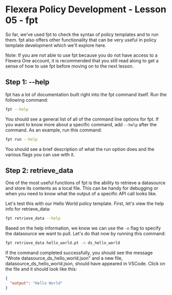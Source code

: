 # Flexera Policy Development - Lesson 05 - fpt

So far, we've used fpt to check the syntax of policy templates and to run them. fpt also offers other functionality that can be very useful in policy template development which we'll explore here.

Note: If you are not able to use fpt because you do not have access to a Flexera One account, it is recommended that you still read along to get a sense of how to use fpt before moving on to the next lesson.

## Step 1: --help

fpt has a lot of documentation built right into the fpt command itself. Run the following command:

```bash
fpt --help
```

You should see a general list of all of the command line options for fpt. If you want to know more about a specific command, add `--help` after the command. As an example, run this command:

```bash
fpt run --help
```

You should see a brief description of what the run option does and the various flags you can use with it.

## Step 2: retrieve_data

One of the most useful functions of fpt is the ability to retrieve a datasource and store its contents as a local file. This can be handy for debugging or when you need to know what the output of a specific API call looks like.

Let's test this with our Hello World policy template. First, let's view the help info for retrieve_data:

```bash
fpt retrieve_data --help
```

Based on the help information, we know we can use the `-n` flag to specify the datasource we want to pull. Let's do that now by running this command:

```bash
fpt retrieve_data hello_world.pt -n ds_hello_world
```

If the command completed successfully, you should see the message "Wrote datasource_ds_hello_world.json" and a new file, datasource_ds_hello_world.json, should have appeared in VSCode. Click on the file and it should look like this:

```json
{
  "output": "Hello World"
}
```

